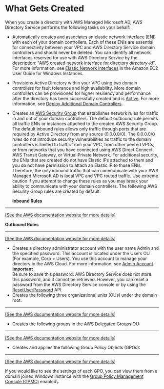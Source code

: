 # What Gets Created<a name="ms_ad_getting_started_what_gets_created"></a>

When you create a directory with AWS Managed Microsoft AD, AWS Directory Service performs the following tasks on your behalf:
+ Automatically creates and associates an elastic network interface \(ENI\) with each of your domain controllers\. Each of these ENIs are essential for connectivity between your VPC and AWS Directory Service domain controllers and should never be deleted\. You can identify all network interfaces reserved for use with AWS Directory Service by the description: "AWS created network interface for directory *directory\-id*"\. For more information, see [Elastic Network Interfaces](https://docs.aws.amazon.com/AWSEC2/latest/UserGuide/using-eni.html) in the Amazon EC2 User Guide for Windows Instances\.
+ Provisions Active Directory within your VPC using two domain controllers for fault tolerance and high availability\. More domain controllers can be provisioned for higher resiliency and performance after the directory has been successfully created and is [Active](https://docs.aws.amazon.com/directoryservice/latest/admin-guide/ms_ad_directory_status.html)\. For more information, see [Deploy Additional Domain Controllers](ms_ad_deploy_additional_dcs.md)\.
+ Creates an [AWS Security Group](https://docs.aws.amazon.com/vpc/latest/userguide/VPC_SecurityGroups.html) that establishes network rules for traffic in and out of your domain controllers\. The default outbound rule permits all traffic ENIs or instances attached to the created AWS Security Group\. The default inbound rules allows only traffic through ports that are required by Active Directory from any source \(0\.0\.0\.0/0\)\. The 0\.0\.0\.0/0 rules do not introduce security vulnerabilities as traffic to the domain controllers is limited to traffic from your VPC, from other peered VPCs, or from networks that you have connected using AWS Direct Connect, AWS Transit Gateway, or Virtual Private Network\. For additional security, the ENIs that are created do not have Elastic IPs attached to them and you do not have permission to attach an Elastic IP to those ENIs\. Therefore, the only inbound traffic that can communicate with your AWS Managed Microsoft AD is local VPC and VPC routed traffic\. Use extreme caution if you attempt to change these rules as you may break your ability to communicate with your domain controllers\. The following AWS Security Group rules are created by default:

  **Inbound Rules**  
****    
[\[See the AWS documentation website for more details\]](http://docs.aws.amazon.com/directoryservice/latest/admin-guide/ms_ad_getting_started_what_gets_created.html)

  **Outbound Rules**  
****    
[\[See the AWS documentation website for more details\]](http://docs.aws.amazon.com/directoryservice/latest/admin-guide/ms_ad_getting_started_what_gets_created.html)
+ Creates a directory administrator account with the user name Admin and the specified password\. This account is located under the Users OU \(For example, Corp > Users\)\. You use this account to manage your directory in the AWS Cloud\. For more information, see [Admin Account](ms_ad_getting_started_admin_account.md)\.
**Important**  
Be sure to save this password\. AWS Directory Service does not store this password, and it cannot be retrieved\. However, you can reset a password from the AWS Directory Service console or by using the [ResetUserPassword](https://docs.aws.amazon.com/directoryservice/latest/devguide/API_ResetUserPassword.html) API\.
+ Creates the following three organizational units \(OUs\) under the domain root:  
****    
[\[See the AWS documentation website for more details\]](http://docs.aws.amazon.com/directoryservice/latest/admin-guide/ms_ad_getting_started_what_gets_created.html)
+ Creates the following groups in the AWS Delegated Groups OU:  
****    
[\[See the AWS documentation website for more details\]](http://docs.aws.amazon.com/directoryservice/latest/admin-guide/ms_ad_getting_started_what_gets_created.html)
+ Creates and applies the following Group Policy Objects \(GPOs\):  
****    
[\[See the AWS documentation website for more details\]](http://docs.aws.amazon.com/directoryservice/latest/admin-guide/ms_ad_getting_started_what_gets_created.html)

  If you would like to see the settings of each GPO, you can view them from a domain joined Windows instance with the [Group Policy Management Console \(GPMC\)](https://docs.microsoft.com/en-us/previous-versions/windows/it-pro/windows-server-2008-R2-and-2008/cc753298(v=ws.10)) enabled\.